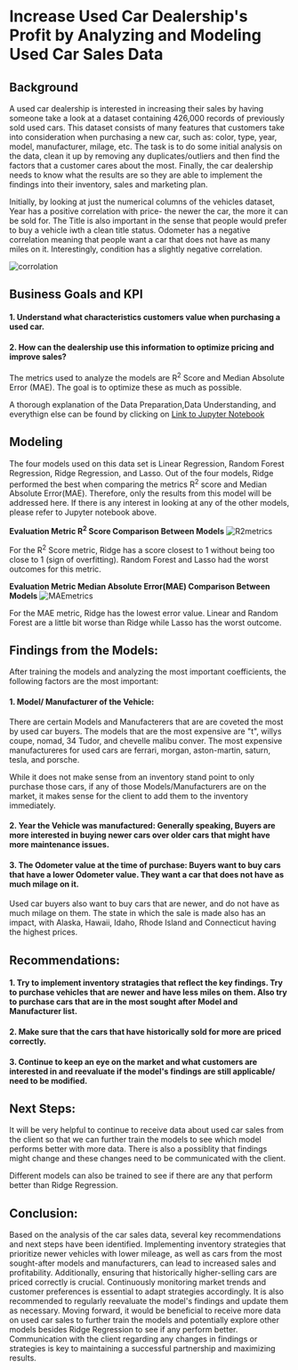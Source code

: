 # Increase Used Car Dealership's Profit by Analyzing and Modeling Used Car Sales Data 

## Background
A used car dealership is interested in increasing their sales by having someone take a look at a dataset containing 426,000 records of previously sold used cars. This dataset consists of many features that customers take into consideration when purchasing a new car, such as: color, type, year, model, manufacturer, milage, etc. The task is to do some initial analysis on the data, clean it up by removing any duplicates/outliers and then find the factors that a customer cares about the most. Finally, the car dealership needs to know what the results are so they are able to implement the findings into their inventory, sales and marketing plan.

Initially, by looking at just the numerical columns of the vehicles dataset, Year has a positive correlation with price- the newer the car, the more it can be sold for. The Title is also important in the sense that people would prefer to buy a vehicle iwth a clean title status. Odometer has a negative correlation meaning that people want a car that does not have as many miles on it. Interestingly, condition has a slightly negative correlation.

![corrolation](https://github.com/anjana250/price_of_car/assets/15185723/ba54d933-7920-4089-87e5-966e4cd24aae)

## Business Goals and KPI
#### 1. Understand what characteristics customers value when purchasing a used car.
#### 2. How can the dealership use this information to optimize pricing and improve sales?

The metrics used to analyze the models are R<sup>2</sup> Score and Median Absolute Error (MAE). The goal is to optimize these as much as possible.

A thorough explanation of the Data Preparation,Data Understanding, and everythign else can be found by clicking on [Link to Jupyter Notebook](https://github.com/anjana250/price_of_car/blob/main/practical_application_II_starter/Price_of_Car_final.ipynb)

## Modeling
The four models used on this data set is Linear Regression, Random Forest Regression, Ridge Regression, and Lasso. Out of the four models, Ridge performed the best when comparing the metrics R<sup>2</sup> score and Median Absolute Error(MAE). Therefore, only the results from this model will be addressed here. If there is any interest in looking at any of the other models, please refer to Jupyter notebook above.


**Evaluation Metric R<sup>2</sup> Score Comparison Between Models**
![R2metrics](https://github.com/anjana250/price_of_car/assets/15185723/32139aec-76bd-4922-a53c-1e42a3f3f006)

For the R<sup>2</sup> Score metric, Ridge has a score closest to 1 without being too close to 1 (sign of overfitting). Random Forest and Lasso had the worst outcomes for this metric.

**Evaluation Metric Median Absolute Error(MAE) Comparison Between Models**
![MAEmetrics](https://github.com/anjana250/price_of_car/assets/15185723/b58eb7fc-b548-4aa5-8932-abfbbc177a7c)

For the MAE metric, Ridge has the lowest error value. Linear and Random Forest are a little bit worse than Ridge while Lasso has the worst outcome.

## Findings from the Models:
After training the models and analyzing the most important coefficients, the following factors are the most important:
#### 1. Model/ Manufacturer of the Vehicle:
There are certain Models and Manufacterers that are are coveted the most by used car buyers. The models that are the most expensive are "t", willys coupe, nomad, 34 Tudor, and chevelle malibu conver. The most expensive manufactureres for used cars are ferrari, morgan, aston-martin, saturn, tesla, and porsche.

While it does not make sense from an inventory stand point to only purchase those cars, if any of those Models/Manufacturers are on the market, it makes sense for the client to add them to the inventory immediately.

#### 2. Year the Vehicle was manufactured: Generally speaking, Buyers are more interested in buying newer cars over older cars that might have more maintenance issues.

#### 3. The Odometer value at the time of purchase: Buyers want to buy cars that have a lower Odometer value. They want a car that does not have as much milage on it. 

Used car buyers also want to buy cars that are newer, and do not have as much milage on them. The state in which the sale is made also has an impact, with Alaska, Hawaii, Idaho, Rhode Island and Connecticut having the highest prices.


## Recommendations:
#### 1. Try to implement inventory stratagies that reflect the key findings. Try to purchase vehicles that are newer and have less miles on them. Also try to purchase cars that are in the most sought after Model and Manufacturer list.
#### 2. Make sure that the cars that have historically sold for more are priced correctly.
#### 3. Continue to keep an eye on the market and what customers are interested in and reevaluate if the model's findings are still applicable/ need to be modified.

## Next Steps:
It will be very helpful to continue to receive data about used car sales from the client so that we can further train the models to see which model performs better with more data. There is also a possiblity that findings might change and these changes need to be communicated with the client.

Different models can also be trained to see if there are any that perform better than Ridge Regression.

## Conclusion:
Based on the analysis of the car sales data, several key recommendations and next steps have been identified. Implementing inventory strategies that prioritize newer vehicles with lower mileage, as well as cars from the most sought-after models and manufacturers, can lead to increased sales and profitability. Additionally, ensuring that historically higher-selling cars are priced correctly is crucial.
Continuously monitoring market trends and customer preferences is essential to adapt strategies accordingly. It is also recommended to regularly reevaluate the model's findings and update them as necessary.
Moving forward, it would be beneficial to receive more data on used car sales to further train the models and potentially explore other models besides Ridge Regression to see if any perform better. Communication with the client regarding any changes in findings or strategies is key to maintaining a successful partnership and maximizing results.
